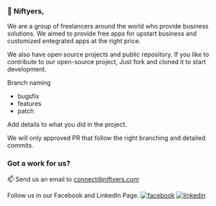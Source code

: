 ### 👋 Niftyers,

We are a group of freelancers around the world who provide business solutions.
We aimed to provide free apps for upstart business and customized entegrated apps at the right price.

We also have open source projects and public repository.
If you like to contribute to our open-source project, Just fork and cloned it to start development.

Branch naming
- bugsfix
- features
- patch

Add details to what you did in the project.

We will only approved PR that follow the right branching and detailed commits.

### Got a work for us?
 📫 Send us an email to connect@niftyers.com

Follow us in our Facebook and LinkedIn Page.
[<img alt="facebook" src="https://img.shields.io/badge/facebook-%230077B5.svg?&style=for-the-badge&logo=facebook&logoColor=white" />](https://www.facebook.com/niftyers/)
[<img alt="linkedin" src="https://img.shields.io/badge/linkedin-%230077B5.svg?&style=for-the-badge&logo=linkedin&logoColor=white" />](https://www.linkedin.com/company/niftyers/)

